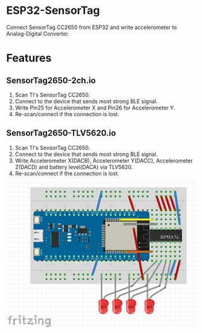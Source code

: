 # ESP32-SensorTag
Connect SensorTag CC2650 from ESP32 and write accelerometer to Analog-Digital Converter.

# Features

## SensorTag2650-2ch.io
1. Scan TI's SensorTag CC2650.
2. Connect to the device that sends most strong BLE signal.
3. Write Pin25 for Accelerometer X and Pin26 for Accelerometer Y.
4. Re-scan/connect if the connection is lost.

## SensorTag2650-TLV5620.io
1. Scan TI's SensorTag CC2650.
2. Connect to the device that sends most strong BLE signal.
3. Write Accelerometer X(DACB), Accelerometer Y(DACC), Accelerometer Z(DACD) and battery level(DACA) via TLV5620.
4. Re-scan/connect if the connection is lost.

![Espr Developer 32](https://github.com/hitokuno/ESP32-SensorTag/blob/images/EsprDeveloper32.jpg)
